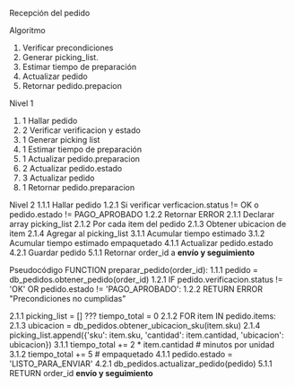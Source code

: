 Recepción del pedido

Algoritmo
1. Verificar precondiciones
2. Generar picking_list.
3. Estimar tiempo de preparación
4. Actualizar pedido
5. Retornar pedido.prepacion

Nivel 1
1. 1 Hallar pedido
1. 2 Verificar verificacion y estado 
2. 1 Generar picking list
3. 1 Estimar tiempo de preparación
4. 1 Actualizar pedido.preparacion
4. 2 Actualizar pedido.estado
4. 3 Actualizar pedido
5. 1 Retornar pedido.preparacion

Nivel 2
1.1.1 Hallar pedido
1.2.1 Si verificar verficacion.status != OK o pedido.estado != PAGO_APROBADO
    1.2.2 Retornar ERROR
2.1.1 Declarar array picking_list
2.1.2 Por cada item del pedido
    2.1.3 Obtener ubicacion de item
    2.1.4 Agregar al picking_list
    3.1.1 Acumular tiempo estimado
3.1.2 Acumular tiempo estimado empaquetado
4.1.1 Actualizar pedido.estado
4.2.1 Guardar pedido
5.1.1 Retornar order_id a **envío y seguimiento**

Pseudocódigo
FUNCTION preparar_pedido(order_id):
1.1.1    pedido = db_pedidos.obtener_pedido(order_id)
1.2.1    IF pedido.verificacion.status != 'OK' OR pedido.estado != 'PAGO_APROBADO':
1.2.2        RETURN ERROR "Precondiciones no cumplidas"

2.1.1    picking_list = []
???      tiempo_total = 0
2.1.2    FOR item IN pedido.items:
2.1.3        ubicacion = db_pedidos.obtener_ubicacion_sku(item.sku)
2.1.4        picking_list.append({'sku': item.sku, 'cantidad': item.cantidad, 'ubicacion': ubicacion})
3.1.1        tiempo_total += 2 * item.cantidad  # minutos por unidad
3.1.2    tiempo_total += 5  # empaquetado
4.1.1    pedido.estado = 'LISTO_PARA_ENVIAR'
4.2.1    db_pedidos.actualizar_pedido(pedido)
5.1.1    RETURN order_id **envío y seguimiento**
